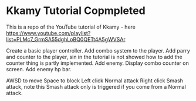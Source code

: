 # Kkamy Tutorial Copmpleted
This is a repo of the YouTube tutorial of Kkamy - here https://www.youtube.com/playlist?list=PLMc7_GrmSA55dghLoBQ0QETt4A5gWVSAr

Create a basic player controller.
Add combo system to the player.
Add parry and counter to the player, sin in the tutorial is not showed how to add the counter thing is partly implemented.
Add enemy.
Display combo counter on screen.
Add enemy hp bar.

AWSD to move
Space to block
Left click Normal attack
Right click Smash attack, note this Smash attack only is triggered if you come from a Normal attack.
